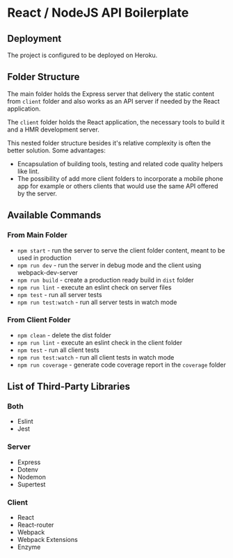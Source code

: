 # React / NodeJS API Boilerplate

## Deployment

The project is configured to be deployed on Heroku.

## Folder Structure

The main folder holds the Express server that delivery the static
content from `client` folder and also works as an API server if needed
by the React application.

The `client` folder holds the React application, the necessary tools
to build it and a HMR development server.


This nested folder structure besides it's relative complexity
is often the better solution. Some advantages:
- Encapsulation of building tools, testing and related code quality helpers
like lint.
- The possibility of add more client folders to incorporate a mobile
phone app for example or others clients that would use the same API offered
by the server.

## Available Commands

### From Main Folder

- `npm start` - run the server to serve the client folder content, meant to be used in production
- `npm run dev` - run the server in debug mode and the client using webpack-dev-server
- `npm run build` - create a production ready build in `dist` folder
- `npm run lint` - execute an eslint check on server files
- `npm test` - run all server tests
- `npm run test:watch` - run all server tests in watch mode

### From Client Folder

- `npm clean` - delete the dist folder
- `npm run lint` - execute an eslint check in the client folder
- `npm test` - run all client tests
- `npm run test:watch` - run all client tests in watch mode
- `npm run coverage` - generate code coverage report in the `coverage` folder


## List of Third-Party Libraries

### Both
- Eslint
- Jest

### Server
- Express
- Dotenv
- Nodemon
- Supertest

### Client
- React
- React-router
- Webpack
- Webpack Extensions
- Enzyme
